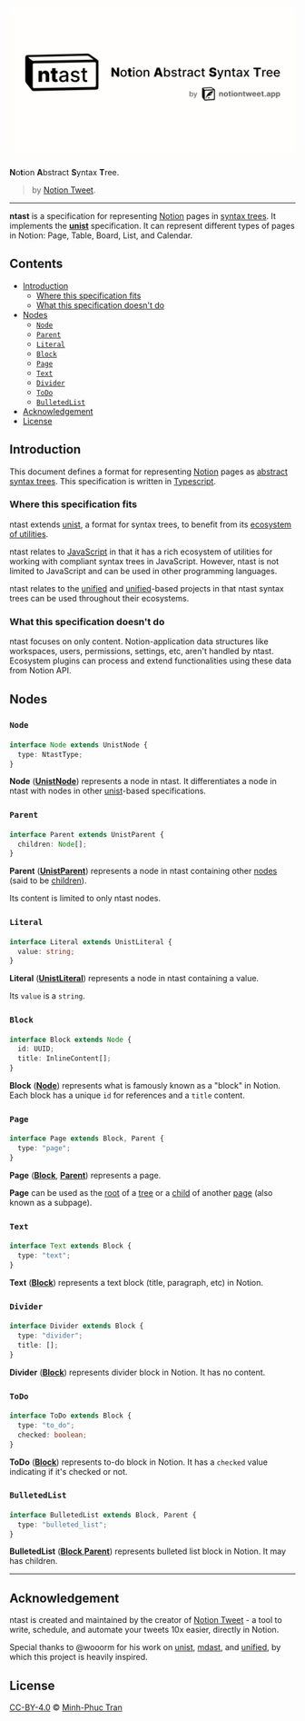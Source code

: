 # ![ntast][banner]

**N**o**t**ion **A**bstract **S**yntax **T**ree.

> by [Notion Tweet].

---

**ntast** is a specification for representing [Notion] pages in [syntax
trees][syntax-tree]. It implements the [**unist**][unist] specification. It can
represent different types of pages in Notion: Page, Table, Board, List, and
Calendar.

## Contents

- [Introduction](#introduction)
  - [Where this specification fits](#where-this-specification-fits)
  - [What this specification doesn't do](#what-this-specification-doesnt-do)
- [Nodes](#nodes)
  - [`Node`](#node)
  - [`Parent`](#parent)
  - [`Literal`](#literal)
  - [`Block`](#block)
  - [`Page`](#page)
  - [`Text`](#text)
  - [`Divider`](#divider)
  - [`ToDo`](#todo)
  - [`BulletedList`](#bulletedlist)
- [Acknowledgement](#acknowledgement)
- [License](#license)

## Introduction

This document defines a format for representing [Notion] pages as [abstract
syntax trees][syntax-tree]. This specification is written in [Typescript].

### Where this specification fits

ntast extends [unist], a format for syntax trees, to benefit from its [ecosystem
of utilities][utilities].

ntast relates to [JavaScript] in that it has a rich ecosystem of utilities for
working with compliant syntax trees in JavaScript. However, ntast is not limited
to JavaScript and can be used in other programming languages.

ntast relates to the [unified] and [unified]-based projects in that ntast syntax
trees can be used throughout their ecosystems.

### What this specification doesn't do

ntast focuses on only content. Notion-application data structures like
workspaces, users, permissions, settings, etc, aren't handled by ntast.
Ecosystem plugins can process and extend functionalities using these data from
Notion API.

## Nodes

### `Node`

```ts
interface Node extends UnistNode {
  type: NtastType;
}
```

**Node** ([**UnistNode**][dfn-unist-node]) represents a node in ntast. It
differentiates a node in ntast with nodes in other [unist]-based specifications.

### `Parent`

```ts
interface Parent extends UnistParent {
  children: Node[];
}
```

**Parent** ([**UnistParent**][dfn-unist-parent]) represents a node in ntast
containing other [nodes](#node) (said to be [children][dfn-unist-child]).

Its content is limited to only ntast nodes.

### `Literal`

```ts
interface Literal extends UnistLiteral {
  value: string;
}
```

**Literal** ([**UnistLiteral**][dfn-unist-literal]) represents a node in ntast
containing a value.

Its `value` is a `string`.

### `Block`

```ts
interface Block extends Node {
  id: UUID;
  title: InlineContent[];
}
```

**Block** ([**Node**](#node)) represents what is famously known as a "block" in
Notion. Each block has a unique `id` for references and a `title` content.

### `Page`

```ts
interface Page extends Block, Parent {
  type: "page";
}
```

**Page** ([**Block**](#block), [**Parent**](#parent)) represents a page.

**Page** can be used as the [root][dfn-unist-root] of a [tree][dfn-unist-tree]
or a [child][dfn-unist-child] of another [page](#page) (also known as a
subpage).

### `Text`

```ts
interface Text extends Block {
  type: "text";
}
```

**Text** ([**Block**](#block)) represents a text block (title, paragraph, etc)
in Notion.

### `Divider`

```ts
interface Divider extends Block {
  type: "divider";
  title: [];
}
```

**Divider** ([**Block**](#block)) represents divider block in Notion. It has no
content.

### `ToDo`

```ts
interface ToDo extends Block {
  type: "to_do";
  checked: boolean;
}
```

**ToDo** ([**Block**](#block)) represents to-do block in Notion. It has a
`checked` value indicating if it's checked or not.

### `BulletedList`

```ts
interface BulletedList extends Block, Parent {
  type: "bulleted_list";
}
```

**BulletedList** ([**Block**](#block),[**Parent**](#block)) represents bulleted
list block in Notion. It may has children.

---

## Acknowledgement

ntast is created and maintained by the creator of [Notion Tweet] - a tool to
write, schedule, and automate your tweets 10x easier, directly in Notion.

Special thanks to @wooorm for his work on [unist], [mdast], and [unified], by
which this project is heavily inspired.

## License

[CC-BY-4.0](https://creativecommons.org/licenses/by/4.0) © [Minh-Phuc
Tran][@phuctm97]

<!-- Definitions -->

[@phuctm97]: https://twitter.com/phuctm97
[banner]: /banner.svg
[notion tweet]: https://notiontweet.app
[notion]: https://notion.so
[syntax-tree]: https://github.com/syntax-tree/unist#syntax-tree
[unist]: https://github.com/syntax-tree/unist
[webidl]: https://heycam.github.io/webidl/
[utilities]: https://github.com/syntax-tree/unist#list-of-utilities
[javascript]: https://www.ecma-international.org/ecma-262/9.0/index.html
[typescript]: https://www.typescriptlang.org
[unified]: https://github.com/unifiedjs/unified
[mdast]: https://github.com/syntax-tree/mdast
[dfn-unist-node]: https://github.com/syntax-tree/unist#node
[dfn-unist-parent]: https://github.com/syntax-tree/unist#parent
[dfn-unist-child]: https://github.com/syntax-tree/unist#child
[dfn-unist-literal]: https://github.com/syntax-tree/unist#literal
[dfn-unist-root]: https://github.com/syntax-tree/unist#root
[dfn-unist-tree]: https://github.com/syntax-tree/unist#tree
